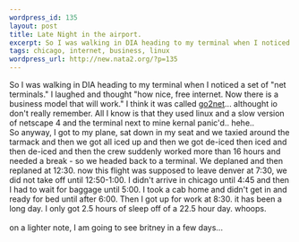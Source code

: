 ```yaml
--- 
wordpress_id: 135
layout: post
title: Late Night in the airport.
excerpt: So I was walking in DIA heading to my terminal when I noticed a set of "net terminals." I laughed and thought "how nice, free internet. Now there is a business model that will work." I think it was called go2net... althought io don't really remember. All I know is that they used linux and a slow version of netscape 4 and the terminal next to mine kernal panic...
tags: chicago, internet, business, linux
wordpress_url: http://new.nata2.org/?p=135
---
```

So I was walking in DIA heading to my terminal when I noticed a set of "net terminals." I laughed and thought "how nice, free internet. Now there is a business model that will work." I think it was called <a href="http://www.go2net.com">go2net</a>... althought io don't really remember. All I know is that they used linux and a slow version of netscape 4 and the terminal next to mine kernal panic'd.. hehe..
<br/>
So anyway, I got to my plane, sat down in my seat and we taxied around the tarmack and then we got all iced up and then we got de-iced then iced and then de-iced and then the crew suddenly worked more than 16 hours and needed a break - so we headed back to a terminal. We deplaned and then replaned at 12:30. now this flight was supposed to leave denver at 7:30, we did not take off until 12:50-1:00. I didn't arrive in chicago until 4:45 and then I had to wait for baggage until 5:00. I took a cab home and didn't get in and ready for bed until after 6:00. Then I got up for work at 8:30. it has been a long day. I only got 2.5 hours of sleep off of a 22.5 hour day. whoops. <br/><br/> on a lighter note, I am going to see britney in a few days... 
